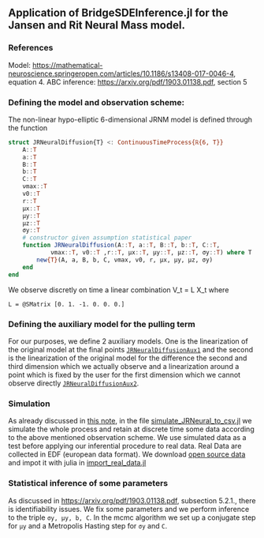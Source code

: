 ## Application of BridgeSDEInference.jl for the Jansen and Rit Neural Mass model.
### References
Model: https://mathematical-neuroscience.springeropen.com/articles/10.1186/s13408-017-0046-4, equation 4.
ABC inference: https://arxiv.org/pdf/1903.01138.pdf, section 5
### Defining the model and observation scheme:
The non-linear hypo-elliptic 6-dimensional JRNM model is defined through the function
```julia
struct JRNeuralDiffusion{T} <: ContinuousTimeProcess{ℝ{6, T}}
    A::T
    a::T
    B::T
    b::T
    C::T
    νmax::T
    v0::T
    r::T
    μx::T
    μy::T
    μz::T
    σy::T
    # constructor given assumption statistical paper
    function JRNeuralDiffusion(A::T, a::T, B::T, b::T, C::T,
            νmax::T, v0::T ,r::T, μx::T, μy::T, μz::T, σy::T) where T
        new{T}(A, a, B, b, C, νmax, v0, r, μx, μy, μz, σy)
    end
end
```
We observe discretly on time a linear combination V_t = L X_t where
```
L = @SMatrix [0. 1. -1. 0. 0. 0.]
```
### Defining the auxiliary model for the pulling term
For our purposes, we define 2 auxiliary models. One is the linearization of the original model at the final points [`JRNeuralDiffusionAux1`](https://github.com/mmider/BridgeSDEInference.jl/blob/c2b938c2c528167bf1f3231fc52ce7a452b7b865/src/JRNeural.jl#L114) and the second is the linearization of the original model for the difference the second and third dimension which we actually observe and a linearization around a point which is fixed by the user for the first dimension which we cannot observe directly [`JRNeuralDiffusionAux2`](https://github.com/mmider/BridgeSDEInference.jl/blob/c2b938c2c528167bf1f3231fc52ce7a452b7b865/src/JRNeural.jl#L222).

### Simulation
As already discussed in [this note](docs/generate_data.md), in the file [simulate_JRNeural_to_csv.jl](../scripts/simulate_JRNeural_to_csv.jl) we simulate the whole process and retain at discrete time some data according to the above mentioned observation scheme. We use simulated data as a test before applying our inferential procedure to real data. Real Data are collected in EDF (european data format). We download [open source data](https://archive.physionet.org/pn6/chbmit/) and impot it with julia in [import_real_data.jl](../scripts/import_real_data.jl)

### Statistical inference of some parameters
As discussed in https://arxiv.org/pdf/1903.01138.pdf, subsection 5.2.1., there is identifiability issues. We fix some parameters and we perform inference to the triple `σy, μy, b, C`. In the mcmc algorithm we set up a  conjugate step for `μy` and a Metropolis Hasting step for `σy` and `C`.  

















